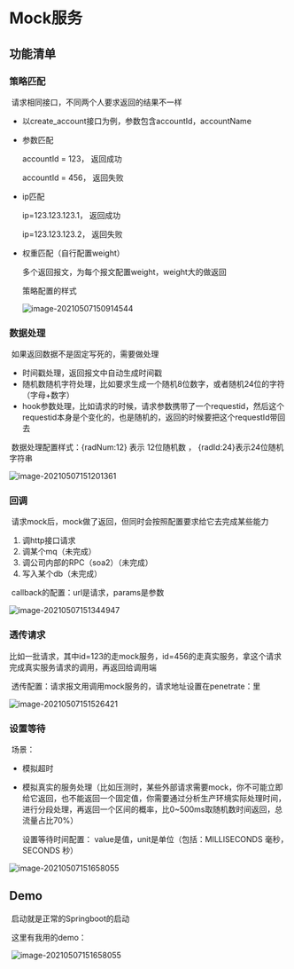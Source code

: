# Mock服务

## 功能清单

### 策略匹配

​	请求相同接口，不同两个人要求返回的结果不一样

- 以create_account接口为例，参数包含accountId，accountName

- 参数匹配

  accountId = 123， 返回成功

  accountId = 456， 返回失败

- ip匹配

  ip=123.123.123.1， 返回成功

  ip=123.123.123.2， 返回失败

- 权重匹配（自行配置weight）

  多个返回报文，为每个报文配置weight，weight大的做返回

  

  策略配置的样式

  ![image-20210507150914544](D:\Users\chongfeng\Desktop\test\demos\mockserver\img\image-20210507150914544.png)

  

### 数据处理

​	如果返回数据不是固定写死的，需要做处理

- 时间戳处理，返回报文中自动生成时间戳
- 随机数随机字符处理，比如要求生成一个随机8位数字，或者随机24位的字符（字母+数字）
- hook参数处理，比如请求的时候，请求参数携带了一个requestid，然后这个requestid本身是个变化的，也是随机的，返回的时候要把这个requestId带回去



​	数据处理配置样式：{radNum:12} 表示 12位随机数 ， {radId:24}表示24位随机字符串

![image-20210507151201361](D:\Users\chongfeng\Desktop\test\demos\mockserver\img\image-20210507151201361.png)

### 回调

​	请求mock后，mock做了返回，但同时会按照配置要求给它去完成某些能力

1. 调http接口请求
2. 调某个mq（未完成）
3. 调公司内部的RPC（soa2）（未完成）
4. 写入某个db（未完成） 



​	callback的配置：url是请求，params是参数

![image-20210507151344947](D:\Users\chongfeng\Desktop\test\demos\mockserver\img\image-20210507151344947.png)

### 透传请求

​	比如一批请求，其中id=123的走mock服务，id=456的走真实服务，拿这个请求完成真实服务请求的调用，再返回给调用端



​	透传配置：请求报文用调用mock服务的，请求地址设置在penetrate：里

![image-20210507151526421](D:\Users\chongfeng\Desktop\test\demos\mockserver\img\image-20210507151526421.png)

### 设置等待	

​	场景：

- 模拟超时

- 模拟真实的服务处理（比如压测时，某些外部请求需要mock，你不可能立即给它返回，也不能返回一个固定值，你需要通过分析生产环境实际处理时间，进行分段处理，再返回一个区间的概率，比0~500ms取随机数时间返回，总流量占比70%）   

  设置等待时间配置： value是值，unit是单位（包括：MILLISECONDS 毫秒，SECONDS 秒）

![image-20210507151658055](D:\Users\chongfeng\Desktop\test\demos\mockserver\img\image-20210507151658055.png)



## Demo

​	启动就是正常的Springboot的启动

​	这里有我用的demo：

​			![image-20210507151658055](D:\Users\chongfeng\Desktop\test\demos\mockserver\img\image-20210507151658055.png)				